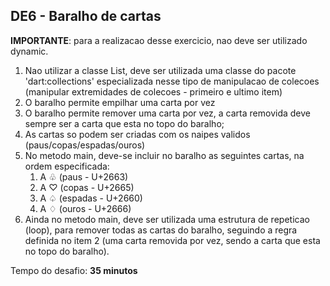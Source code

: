## DE6 - Baralho de cartas

**IMPORTANTE**: para a realizacao desse exercicio, nao deve ser utilizado dynamic.

1. Nao utilizar a classe List, deve ser utilizada uma classe do pacote 'dart:collections' especializada nesse tipo de
   manipulacao de colecoes (manipular extremidades de colecoes - primeiro e ultimo item)
2. O baralho permite empilhar uma carta por vez
3. O baralho permite remover uma carta por vez, a carta removida deve sempre ser a carta que esta no topo do baralho;
4. As cartas so podem ser criadas com os naipes validos (paus/copas/espadas/ouros)
5. No metodo main, deve-se incluir no baralho as seguintes cartas, na ordem especificada:
    1. A ♧ (paus - U+2663)
    2. A ♡ (copas - U+2665)
    3. A ♤ (espadas - U+2660)
    4. A ♢ (ouros - U+2666)
6. Ainda no metodo main, deve ser utilizada uma estrutura de repeticao (loop), para remover todas as cartas do baralho,
   seguindo a regra definida no item 2 (uma carta removida por vez, sendo a carta que esta no topo do baralho).

Tempo do desafio: __35 minutos__